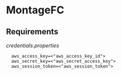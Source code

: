 # MontageFC

## Requirements
<em>credentials.properties</em>
```
  aws_access_key=<"aws_access_key_id">
  aws_secret_key=<"aws_secret_access_key">
  aws_session_token=<"aws_session_token">
```

